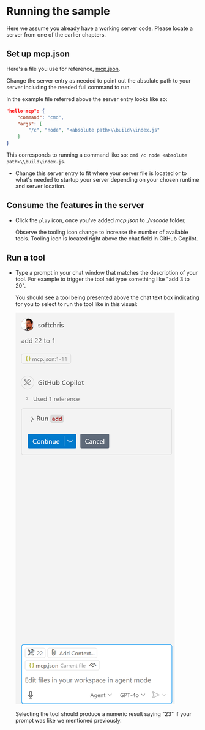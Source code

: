 # Running the sample

Here we assume you already have a working server code. Please locate a server from one of the earlier chapters.

## Set up mcp.json

Here's a file you use for reference, [mcp.json](./mcp.json). 

Change the server entry as needed to point out the absolute path to your server including the needed full command to run.

In the example file referred above the server entry looks like so:

```json
"hello-mcp": {
    "command": "cmd",
    "args": [
        "/c", "node", "<absolute path>\\build\\index.js"
    ]
}
```

This corresponds to running a command like so: `cmd /c node <absolute path>\\build\index.js`. 

- Change this server entry to fit where your server file is located or to what's needed to startup your server depending on your chosen runtime and server location.

## Consume the features in the server

- Click the `play` icon, once you've added *mcp.json* to *./vscode* folder, 

    Observe the tooling icon change to increase the number of available tools. Tooling icon is located right above the chat field in GitHub Copilot.

## Run a tool

- Type a prompt in your chat window that matches the description of your tool. For example to trigger the tool `add` type something like "add 3 to 20". 

    You should see a tool being presented above the chat text box indicating for you to select to run the tool like in this visual:

    ![VS Code indicating it wanting to run a tool](../assets/vscode-agent.png)

    Selecting the tool should produce a numeric result saying "23" if your prompt was like we mentioned previously.

